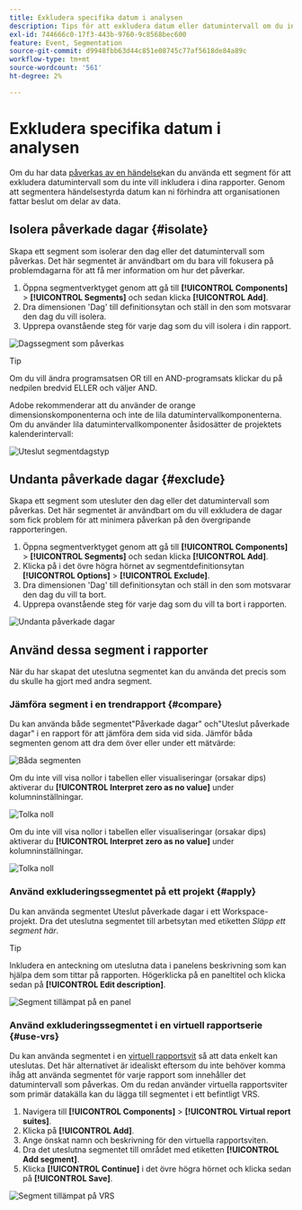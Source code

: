```yaml
---
title: Exkludera specifika datum i analysen
description: Tips för att exkludera datum eller datumintervall om du inte vill inkludera det i rapporter.
exl-id: 744666c0-17f3-443b-9760-9c8568bec600
feature: Event, Segmentation
source-git-commit: d9948fbb63d44c851e08745c77af5618de84a89c
workflow-type: tm+mt
source-wordcount: '561'
ht-degree: 2%

---
```


# Exkludera specifika datum i analysen

Om du har data [påverkas av en händelse](overview.md)kan du använda ett segment för att exkludera datumintervall som du inte vill inkludera i dina rapporter. Genom att segmentera händelsestyrda datum kan ni förhindra att organisationen fattar beslut om delar av data.

## Isolera påverkade dagar {#isolate}

Skapa ett segment som isolerar den dag eller det datumintervall som påverkas. Det här segmentet är användbart om du bara vill fokusera på problemdagarna för att få mer information om hur det påverkar.

1. Öppna segmentverktyget genom att gå till **[!UICONTROL Components]** > **[!UICONTROL Segments]** och sedan klicka **[!UICONTROL Add]**.
2. Dra dimensionen &#39;Dag&#39; till definitionsytan och ställ in den som motsvarar den dag du vill isolera.
3. Upprepa ovanstående steg för varje dag som du vill isolera i din rapport.

![Dagssegment som påverkas](assets/affected_days.jpg)

>[!TIP]
>
>Om du vill ändra programsatsen OR till en AND-programsats klickar du på nedpilen bredvid ELLER och väljer AND.

Adobe rekommenderar att du använder de orange dimensionskomponenterna och inte de lila datumintervallkomponenterna. Om du använder lila datumintervallkomponenter åsidosätter de projektets kalenderintervall:

![Uteslut segmentdagstyp](assets/exclude_segment_day_type.jpg)

## Undanta påverkade dagar {#exclude}

Skapa ett segment som utesluter den dag eller det datumintervall som påverkas. Det här segmentet är användbart om du vill exkludera de dagar som fick problem för att minimera påverkan på den övergripande rapporteringen.

1. Öppna segmentverktyget genom att gå till **[!UICONTROL Components]** > **[!UICONTROL Segments]** och sedan klicka **[!UICONTROL Add]**.
2. Klicka på i det övre högra hörnet av segmentdefinitionsytan **[!UICONTROL Options]** > **[!UICONTROL Exclude]**.
3. Dra dimensionen &#39;Dag&#39; till definitionsytan och ställ in den som motsvarar den dag du vill ta bort.
4. Upprepa ovanstående steg för varje dag som du vill ta bort i rapporten.

![Undanta påverkade dagar](assets/exclude_affected_days.jpg)

## Använd dessa segment i rapporter

När du har skapat det uteslutna segmentet kan du använda det precis som du skulle ha gjort med andra segment.

### Jämföra segment i en trendrapport {#compare}

Du kan använda både segmentet&quot;Påverkade dagar&quot; och&quot;Uteslut påverkade dagar&quot; i en rapport för att jämföra dem sida vid sida. Jämför båda segmenten genom att dra dem över eller under ett mätvärde:

![Båda segmenten](assets/affected_and_exclude.png)

Om du inte vill visa nollor i tabellen eller visualiseringar (orsakar dips) aktiverar du **[!UICONTROL Interpret zero as no value]** under kolumninställningar.

![Tolka noll](assets/interpret_zero.png)

Om du inte vill visa nollor i tabellen eller visualiseringar (orsakar dips) aktiverar du **[!UICONTROL Interpret zero as no value]** under kolumninställningar.

![Tolka noll](assets/interpret_zero.png)

### Använd exkluderingssegmentet på ett projekt {#apply}

Du kan använda segmentet Uteslut påverkade dagar i ett Workspace-projekt. Dra det uteslutna segmentet till arbetsytan med etiketten *Släpp ett segment här*.

>[!TIP]
>
>Inkludera en anteckning om uteslutna data i panelens beskrivning som kan hjälpa dem som tittar på rapporten. Högerklicka på en paneltitel och klicka sedan på **[!UICONTROL Edit description]**.

![Segment tillämpat på en panel](assets/exclude_segment_panel.jpg)

### Använd exkluderingssegmentet i en virtuell rapportserie {#use-vrs}

Du kan använda segmentet i en [virtuell rapportsvit](/help/components/vrs/vrs-about.md) så att data enkelt kan uteslutas. Det här alternativet är idealiskt eftersom du inte behöver komma ihåg att använda segmentet för varje rapport som innehåller det datumintervall som påverkas. Om du redan använder virtuella rapportsviter som primär datakälla kan du lägga till segmentet i ett befintligt VRS.

1. Navigera till **[!UICONTROL Components]** > **[!UICONTROL Virtual report suites]**.
2. Klicka på **[!UICONTROL Add]**.
3. Ange önskat namn och beskrivning för den virtuella rapportsviten.
4. Dra det uteslutna segmentet till området med etiketten **[!UICONTROL Add segment]**.
5. Klicka **[!UICONTROL Continue]** i det övre högra hörnet och klicka sedan på **[!UICONTROL Save]**.

![Segment tillämpat på VRS](assets/exclude_segment_vrs.png)
